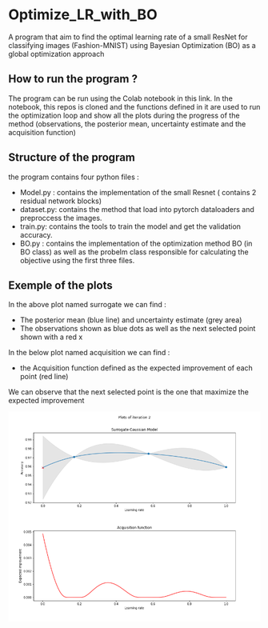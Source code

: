 # Optimize_LR_with_BO

 A program that aim to find the optimal learning rate of a small ResNet for classifying images (Fashion-MNIST) 
 using Bayesian Optimization (BO) as a global optimization approach

## How to run the program ?

The program can be run using the Colab notebook in this link. In the notebook, this repos is cloned and 
the functions defined in it are used to run the optimization loop and show all the plots during 
the progress of the method (observations, the posterior mean, uncertainty estimate and the acquisition function) 

## Structure of the program

 the program contains four python files :
 - Model.py : contains the implementation of the small Resnet ( contains 2 residual network blocks)
 - dataset.py: contains the method that load into pytorch dataloaders and preproccess the images.
 - train.py: contains the tools to train the model and get the validation accuracy.
 - BO.py : contains the implementation of the optimization method BO (in BO class) as well as the probelm class responsible for calculating the objective using the first three files.    


## Exemple of the plots

In the above plot named surrogate we can find :
- The posterior mean (blue line) and  uncertainty estimate (grey area)
- The observations shown as blue dots as well as the next selected point shown with a red x

In the below plot named acquisition we can find :
- the Acquisition function defined as the expected improvement of each point (red line)

We can observe that the next selected point is the one that maximize the expected improvement 

![alt text](https://github.com/meclotfi/Optimize_LR_with_BO/blob/main/plots/Plots_iteration_2.png)
